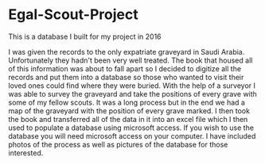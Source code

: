 # Egal-Scout-Project
This is a database I built for my project in 2016

I was given the records to the only expatriate graveyard in Saudi Arabia. Unfortunately they hadn't been very well treated. The book that housed all of this information was about to fall apart so I decided to digitize all the records and put them into a database so those who wanted to visit their loved ones could find where they were buried. With the help of a surveyor I was able to survey the graveyard and take the positions of every grave with some of my fellow scouts. It was a long process but in the end we had a map of the graveyard with the position of every grave marked. I then took the book and transferred all of the data in it into an excel file which I then used to populate a database using microsoft access. If you wish to use the database you will need microsoft access on your computer. I have included photos of the process as well as pictures of the database for those interested.
